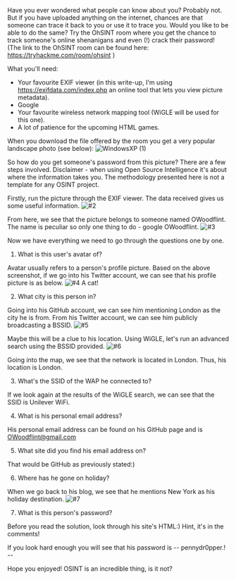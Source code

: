 Have you ever wondered what people can know about you? Probably not. But if you have uploaded anything on the internet, chances are that someone can trace it back to you or use it to trace you. Would you like to be able to do the same? Try the OhSINT room where you get the chance to track someone's online shenanigans and even (!) crack their password! (The link to the OhSINT room can be found here: https://tryhackme.com/room/ohsint )

What you'll need:
- Your favourite EXIF viewer (in this write-up, I'm using https://exifdata.com/index.php an online tool that lets you view picture metadata).
- Google
- Your favourite wireless network mapping tool (WiGLE will be used for this one).
- A lot of patience for the upcoming HTML games.

When you download the file offered by the room you get a very popular landscape photo (see below):
![WindowsXP (1)](https://user-images.githubusercontent.com/36206945/194040411-37b67ebb-5551-44bb-947c-e27e3e49bb7d.jpg)

So how do you get someone's password from this picture? There are a few steps involved. Disclaimer - when using Open Source Intelligence it's about where the information takes you. The methodology presented here is not a template for any OSINT project.

Firstly, run the picture through the EXIF viewer. The data received gives us some useful information.
![#2](https://user-images.githubusercontent.com/36206945/194042944-2f89864c-7679-486a-85e2-5ef7823b13f4.png)

From here, we see that the picture belongs to someone named OWoodflint. The name is peculiar so only one thing to do - google OWoodflint.
![#3](https://user-images.githubusercontent.com/36206945/194043460-0b429bc4-806b-4568-9b91-a06ae3cff462.png)

Now we have everything we need to go through the questions one by one.

1. What is this user's avatar of?

Avatar usually refers to a person's profile picture. Based on the above screenshot, if we go into his Twitter account, we can see that his profile picture is as below.
![#4](https://user-images.githubusercontent.com/36206945/194044214-143cf8e7-81d7-4b30-ad2d-0ce702451776.png)
A cat! 

2. What city is this person in?

Going into his GitHub account, we can see him mentioning London as the city he is from. From his Twitter account, we can see him publicly broadcasting a BSSID. 
![#5](https://user-images.githubusercontent.com/36206945/194045012-4dcb92a0-4373-4293-a73a-83cf1fabd1af.png)

Maybe this will be a clue to his location. Using WiGLE, let's run an advanced search using the BSSID provided. 
![#6](https://user-images.githubusercontent.com/36206945/194045427-78240ee5-5193-47c8-a7d0-0e5d62ff5594.png)

Going into the map, we see that the network is located in London. Thus, his location is London.

3. What's the SSID of the WAP he connected to?

If we look again at the results of the WiGLE search, we can see that the SSID is Unilever WiFi.

4. What is his personal email address?

His personal email address can be found on his GitHub page and is OWoodflint@gmail.com

5. What site did you find his email address on?

That would be GitHub as previously stated:)

6. Where has he gone on holiday?

When we go back to his blog, we see that he mentions New York as his holiday destination.
![#7](https://user-images.githubusercontent.com/36206945/194047528-85ca10af-eaf4-4092-b200-73dc1a514f2c.png)

7. What is this person's password?

Before you read the solution, look through his site's HTML:) Hint, it's in the comments!

If you look hard enough you will see that his password is -- pennydr0pper.! -- 

Hope you enjoyed! OSINT is an incredible thing, is it not?

